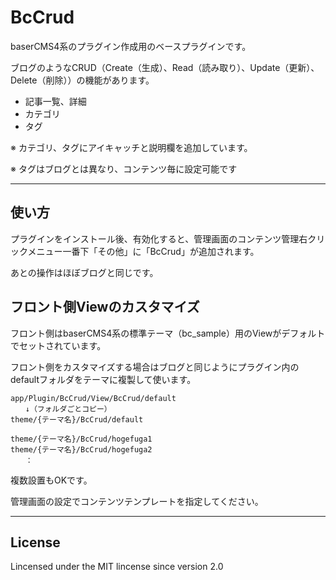 # BcCrud
baserCMS4系のプラグイン作成用のベースプラグインです。

ブログのようなCRUD（Create（生成）、Read（読み取り）、Update（更新）、Delete（削除））の機能があります。

* 記事一覧、詳細
* カテゴリ
* タグ

※ カテゴリ、タグにアイキャッチと説明欄を追加しています。

※ タグはブログとは異なり、コンテンツ毎に設定可能です

-------

## 使い方

プラグインをインストール後、有効化すると、管理画面のコンテンツ管理右クリックメニュー一番下「その他」に「BcCrud」が追加されます。

あとの操作はほぼブログと同じです。

## フロント側Viewのカスタマイズ

フロント側はbaserCMS4系の標準テーマ（bc_sample）用のViewがデフォルトでセットされています。

フロント側をカスタマイズする場合はブログと同じようにプラグイン内のdefaultフォルダをテーマに複製して使います。

    app/Plugin/BcCrud/View/BcCrud/default
    　　↓（フォルダごとコピー）
    theme/{テーマ名}/BcCrud/default
    
    theme/{テーマ名}/BcCrud/hogefuga1
    theme/{テーマ名}/BcCrud/hogefuga2
    　　：

複数設置もOKです。

管理画面の設定でコンテンツテンプレートを指定してください。

-------

License
-------
Lincensed under the MIT lincense since version 2.0
